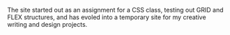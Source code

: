 The site started out as an assignment for a CSS class, testing out GRID and FLEX structures, and has evoled into a temporary site for my creative writing and design projects. 
